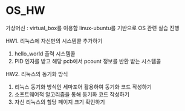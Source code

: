 # OS_HW
 가상머신 : virtual_box를 이용함
 linux-ubuntu를 기반으로 OS 관련 실습 진행
 
 HW1. 리눅스에 자신만의 시스템콜 추가하기
   1. hello_world 출력 시스템콜
   2. PID 인자를 받고 해당 pcb에서 pcount 정보를 반환 받는 시스템콜

 HW2. 리눅스의 동기화 방식
   1. 리눅스 동기화 방식인 세마포어 활용하여 동기화 코드 작성하기
   2. 소프트웨어적 알고리즘을 통해 동기화 코드 작성하기
   3. 자신 리눅스의 할당 페이지 크기 확인하기
